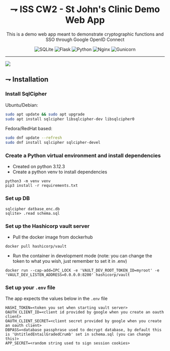 <div align="center">
  
# ⇁ ISS CW2 - St John's Clinic Demo Web App
This is a demo web app meant to demonstrate cryptographic functions and SSO through Google OpenID Connect

![SQLite](https://img.shields.io/badge/sqlite-%2307405e.svg?style=for-the-badge&logo=sqlite&logoColor=white)
![Flask](https://img.shields.io/badge/flask-%23000.svg?style=for-the-badge&logo=flask&logoColor=white)
![Python](https://img.shields.io/badge/python-3670A0?style=for-the-badge&logo=python&logoColor=ffdd54)
![Nginx](https://img.shields.io/badge/nginx-%23009639.svg?style=for-the-badge&logo=nginx&logoColor=white)
![Gunicorn](https://img.shields.io/badge/gunicorn-%298729.svg?style=for-the-badge&logo=gunicorn&logoColor=white)

---
</div>

[![](https://img.shields.io/badge/python-3.12+-blue.svg)](https://www.python.org/downloads/)

## ⇁ Installation 

### Install SqlCipher
Ubuntu/Debian:
```bash
sudo apt update && sudo apt upgrade
sudo apt install sqlcipher libsqlcipher-dev libsqlcipher0
```

Fedora/RedHat based:
```bash
sudo dnf update --refresh
sudo dnf install sqlcipher sqlcipher-devel
```

### Create a Python virtual environment and install dependencies 
- Created on python 3.12.3
- Create a python venv to install dependencies
```
python3 -m venv venv
pip3 install -r requirements.txt 
```

### Set up DB
```
sqlcipher datbase_enc.db
sqlite> .read schema.sql
```

### Set up the Hashicorp vault server
- Pull the docker image from dockerhub
```
docker pull hashicorp/vault
```
- Run the container in development mode (note: you can change the token to what you wish, just remember to set it in .env)
```
docker run --cap-add=IPC_LOCK -e 'VAULT_DEV_ROOT_TOKEN_ID=myroot' -e 'VAULT_DEV_LISTEN_ADDRESS=0.0.0.0:8200' hashicorp/vault
```

### Set up your `.env` file
The app expects the values below in the `.env` file
```
HASHI_TOKEN=<token you set when starting vault server>
OAUTH_CLIENT_ID=<client id provided by google when you create an oauth client>
OAUTH_CLIENT_SECRET=<client secret provided by google when you create an oauth client>
DBPASS=<database passphrase used to decrypt database, by default this is 'UntitledEntailGradedCrumb' set in schema.sql (you can change this)>
APP_SECRET=<random string used to sign session cookies>
```

